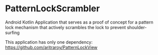 # PatternLockScrambler
Android Kotlin Application that serves as a proof of concept for a pattern lock mechanism that actively scrambles the lock to prevent shoulder-surfing

This application has only one dependency: https://github.com/aritraroy/PatternLockView
